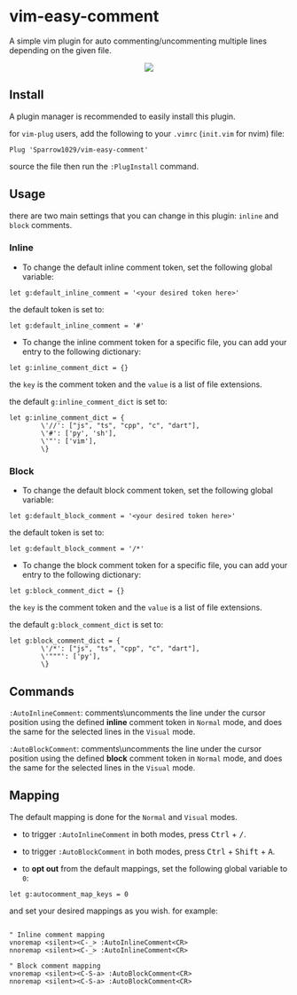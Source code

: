 # vim-easy-comment
A simple vim plugin for auto commenting/uncommenting multiple lines depending on the given file. 

<p align="center"><img src="https://media.giphy.com/media/3pIkKvNkV6gLkEbCt5/giphy.gif"></p>

## Install
A plugin manager is recommended to easily install this plugin.

for `vim-plug` users, add the following to your `.vimrc` (`init.vim` for nvim) file:

```Vim script
Plug 'Sparrow1029/vim-easy-comment'
```
source the file then run the `:PlugInstall` command.

## Usage
there are two main settings that you can change in this plugin: `inline` and `block` comments.

### Inline
- To change the default inline comment token, set the following global variable:

```Vim script
let g:default_inline_comment = '<your desired token here>'
```

the default token is set to:

```Vim script
let g:default_inline_comment = '#'
```

- To change the inline comment token for a specific file, you can add your entry to the following dictionary:

```Vim script
let g:inline_comment_dict = {}
```
the `key` is the comment token and the `value` is a list of file extensions.

the default `g:inline_comment_dict` is set to:

```Vim script
let g:inline_comment_dict = {
		\'//': ["js", "ts", "cpp", "c", "dart"],
		\'#': ['py', 'sh'],
		\'"': ['vim'],
		\}

```

### Block
- To change the default block comment token, set the following global variable:

```Vim script
let g:default_block_comment = '<your desired token here>'
```

the default token is set to:

```Vim script
let g:default_block_comment = '/*'
```

- To change the block comment token for a specific file, you can add your entry to the following dictionary:

```Vim script
let g:block_comment_dict = {}
```
the `key` is the comment token and the `value` is a list of file extensions.

the default `g:block_comment_dict` is set to:

```Vim script
let g:block_comment_dict = {
		\'/*': ["js", "ts", "cpp", "c", "dart"],
		\'"""': ['py'],
		\}

```

## Commands
`:AutoInlineComment`: comments\uncomments the line under the cursor position using the defined **inline** comment token in `Normal` mode, and does the same for the selected lines in the `Visual` mode.

`:AutoBlockComment`: comments\uncomments the line under the cursor position using the defined **block** comment token in `Normal` mode, and does the same for the selected lines in the `Visual` mode.


## Mapping
The default mapping is done for the `Normal` and `Visual` modes.

- to trigger `:AutoInlineComment` in both modes, press <kbd>Ctrl</kbd> + <kbd>/</kbd>.

- to trigger `:AutoBlockComment` in both modes, press <kbd>Ctrl</kbd> + <kbd>Shift</kbd> + <kbd>A</kbd>.

- to **opt out** from the default mappings, set the following global variable to `0`:

```Vim Script
let g:autocomment_map_keys = 0
```
and set your desired mappings as you wish. for example:

```Vim Script

" Inline comment mapping
vnoremap <silent><C-_> :AutoInlineComment<CR>
nnoremap <silent><C-_> :AutoInlineComment<CR>

" Block comment mapping
vnoremap <silent><C-S-a> :AutoBlockComment<CR>
nnoremap <silent><C-S-a> :AutoBlockComment<CR>
```

